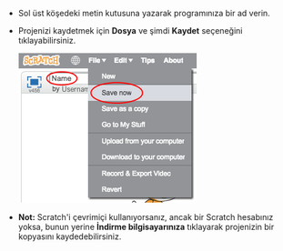 + Sol üst köşedeki metin kutusuna yazarak programınıza bir ad verin.

+ Projenizi kaydetmek için **Dosya** ve şimdi **Kaydet** seçeneğini tıklayabilirsiniz.
    
    ![ekran görüntüsü](images/save.png)

+ **Not:** Scratch'i çevrimiçi kullanıyorsanız, ancak bir Scratch hesabınız yoksa, bunun yerine **İndirme bilgisayarınıza** tıklayarak projenizin bir kopyasını kaydedebilirsiniz.
